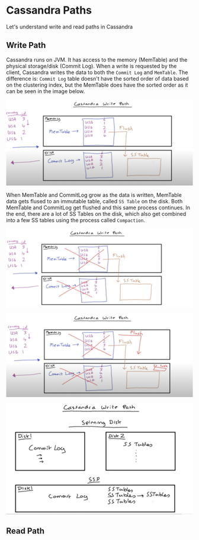 # Cassandra Paths

Let's understand write and read paths in Cassandra

## Write Path

Cassandra runs on JVM. It has access to the memory (MemTable) and the physical storage/disk  (Commit Log). When a write is requested by the client, Cassandra writes the data to both the `Commit Log` and `MemTable`. The difference is: `Commit Log` table doesn't have the sorted order of data based on the clustering index, but the MemTable does have the sorted order as it can be seen in the image below.

![Write01](paths/Write01.png)

When MemTable and CommitLog grow as the data is written, MemTable data gets flused to an immutable table, called `SS Table` on the disk. Both MemTable and CommitLog get flushed and this same process continues. In the end, there are a lot of SS Tables on the disk, which also get combined into a few SS tables using the process called `Compaction`.

![Write02](paths/Write02.png)

![Write03](paths/Write03.png)

![Write04](paths/Write04.png)


## Read Path

